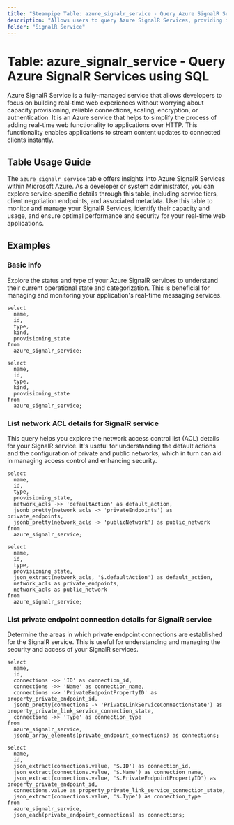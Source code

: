 ```yaml
---
title: "Steampipe Table: azure_signalr_service - Query Azure SignalR Services using SQL"
description: "Allows users to query Azure SignalR Services, providing insights into real-time web functionality for applications."
folder: "SignalR Service"
---
```


# Table: azure_signalr_service - Query Azure SignalR Services using SQL

Azure SignalR Service is a fully-managed service that allows developers to focus on building real-time web experiences without worrying about capacity provisioning, reliable connections, scaling, encryption, or authentication. It is an Azure service that helps to simplify the process of adding real-time web functionality to applications over HTTP. This functionality enables applications to stream content updates to connected clients instantly.

## Table Usage Guide

The `azure_signalr_service` table offers insights into Azure SignalR Services within Microsoft Azure. As a developer or system administrator, you can explore service-specific details through this table, including service tiers, client negotiation endpoints, and associated metadata. Use this table to monitor and manage your SignalR Services, identify their capacity and usage, and ensure optimal performance and security for your real-time web applications.

## Examples

### Basic info
Explore the status and type of your Azure SignalR services to understand their current operational state and categorization. This is beneficial for managing and monitoring your application's real-time messaging services.

```sql+postgres
select
  name,
  id,
  type,
  kind,
  provisioning_state
from
  azure_signalr_service;
```

```sql+sqlite
select
  name,
  id,
  type,
  kind,
  provisioning_state
from
  azure_signalr_service;
```

### List network ACL details for SignalR service
This query helps you explore the network access control list (ACL) details for your SignalR service. It's useful for understanding the default actions and the configuration of private and public networks, which in turn can aid in managing access control and enhancing security.

```sql+postgres
select
  name,
  id,
  type,
  provisioning_state,
  network_acls ->> 'defaultAction' as default_action,
  jsonb_pretty(network_acls -> 'privateEndpoints') as private_endpoints,
  jsonb_pretty(network_acls -> 'publicNetwork') as public_network
from
  azure_signalr_service;
```

```sql+sqlite
select
  name,
  id,
  type,
  provisioning_state,
  json_extract(network_acls, '$.defaultAction') as default_action,
  network_acls as private_endpoints,
  network_acls as public_network
from
  azure_signalr_service;
```

### List private endpoint connection details for SignalR service
Determine the areas in which private endpoint connections are established for the SignalR service. This is useful for understanding and managing the security and access of your SignalR services.

```sql+postgres
select
  name,
  id,
  connections ->> 'ID' as connection_id,
  connections ->> 'Name' as connection_name,
  connections ->> 'PrivateEndpointPropertyID' as property_private_endpoint_id,
  jsonb_pretty(connections -> 'PrivateLinkServiceConnectionState') as property_private_link_service_connection_state,
  connections ->> 'Type' as connection_type
from
  azure_signalr_service,
  jsonb_array_elements(private_endpoint_connections) as connections;
```

```sql+sqlite
select
  name,
  id,
  json_extract(connections.value, '$.ID') as connection_id,
  json_extract(connections.value, '$.Name') as connection_name,
  json_extract(connections.value, '$.PrivateEndpointPropertyID') as property_private_endpoint_id,
  connections.value as property_private_link_service_connection_state,
  json_extract(connections.value, '$.Type') as connection_type
from
  azure_signalr_service,
  json_each(private_endpoint_connections) as connections;
```